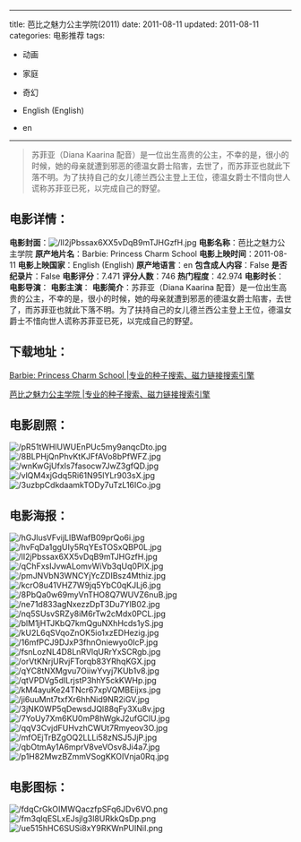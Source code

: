 
---
title: 芭比之魅力公主学院(2011)
date: 2011-08-11
updated: 2011-08-11
categories: 电影推荐
tags:
- 动画
- 家庭
- 奇幻

- English (English)
- en
---


> 苏菲亚（Diana Kaarina 配音）是一位出生高贵的公主，不幸的是，很小的时候，她的母亲就遭到邪恶的德温女爵士陷害，去世了，而苏菲亚也就此下落不明。为了扶持自己的女儿德兰西公主登上王位，德温女爵士不惜向世人谎称苏菲亚已死，以完成自己的野望。

## **电影详情**：

**电影封面**：<img src="https://image.tmdb.org/t/p/w200/lI2jPbssax6XX5vDqB9mTJHGzfH.jpg" alt="/lI2jPbssax6XX5vDqB9mTJHGzfH.jpg" title="/lI2jPbssax6XX5vDqB9mTJHGzfH.jpg">
**电影名称**：芭比之魅力公主学院
**原产地片名**：Barbie: Princess Charm School
**电影上映时间**：2011-08-11
**电影上映国家**：English (English)
**原产地语言**：en
**包含成人内容**：False
**是否纪录片**：False
**电影评分**：7.471
**评分人数**：746
**热门程度**：42.974
**电影时长**：
**电影导演**：
**电影主演**：
**电影简介**：苏菲亚（Diana Kaarina 配音）是一位出生高贵的公主，不幸的是，很小的时候，她的母亲就遭到邪恶的德温女爵士陷害，去世了，而苏菲亚也就此下落不明。为了扶持自己的女儿德兰西公主登上王位，德温女爵士不惜向世人谎称苏菲亚已死，以完成自己的野望。

## **下载地址**：
[Barbie: Princess Charm School |专业的种子搜索、磁力链接搜索引擎](https://movie.amd794.com:2083/?search=Barbie%3A%20Princess%20Charm%20School&ordering=&mode=match_phrase&page_size=10&page=1)

[芭比之魅力公主学院 |专业的种子搜索、磁力链接搜索引擎](https://movie.amd794.com:2083/?search=%E8%8A%AD%E6%AF%94%E4%B9%8B%E9%AD%85%E5%8A%9B%E5%85%AC%E4%B8%BB%E5%AD%A6%E9%99%A2&ordering=&mode=match_phrase&page_size=10&page=1)
 

## **电影剧照**：
<img src="https://image.tmdb.org/t/p/original/pR51tWHlUWUEnPUc5my9anqcDto.jpg" alt="/pR51tWHlUWUEnPUc5my9anqcDto.jpg" title="/pR51tWHlUWUEnPUc5my9anqcDto.jpg"><img src="https://image.tmdb.org/t/p/original/8BLPHjQnPhvKtKJFfAVo8bPfWFZ.jpg" alt="/8BLPHjQnPhvKtKJFfAVo8bPfWFZ.jpg" title="/8BLPHjQnPhvKtKJFfAVo8bPfWFZ.jpg"><img src="https://image.tmdb.org/t/p/original/wnKwGjUfxIs7fasocw7JwZ3gfQD.jpg" alt="/wnKwGjUfxIs7fasocw7JwZ3gfQD.jpg" title="/wnKwGjUfxIs7fasocw7JwZ3gfQD.jpg"><img src="https://image.tmdb.org/t/p/original/vlQM4xjGdq5Ri61N95lYLr903sX.jpg" alt="/vlQM4xjGdq5Ri61N95lYLr903sX.jpg" title="/vlQM4xjGdq5Ri61N95lYLr903sX.jpg"><img src="https://image.tmdb.org/t/p/original/3uzbpCdkdaamkTODy7uTzL16ICo.jpg" alt="/3uzbpCdkdaamkTODy7uTzL16ICo.jpg" title="/3uzbpCdkdaamkTODy7uTzL16ICo.jpg">

## **电影海报**：
<img src="https://image.tmdb.org/t/p/original/hGJlusVFvijLIBWafB09prQo6i.jpg" alt="/hGJlusVFvijLIBWafB09prQo6i.jpg" title="/hGJlusVFvijLIBWafB09prQo6i.jpg"><img src="https://image.tmdb.org/t/p/original/hvFqDa1ggUIy5RqYEsTOSxQBP0L.jpg" alt="/hvFqDa1ggUIy5RqYEsTOSxQBP0L.jpg" title="/hvFqDa1ggUIy5RqYEsTOSxQBP0L.jpg"><img src="https://image.tmdb.org/t/p/original/lI2jPbssax6XX5vDqB9mTJHGzfH.jpg" alt="/lI2jPbssax6XX5vDqB9mTJHGzfH.jpg" title="/lI2jPbssax6XX5vDqB9mTJHGzfH.jpg"><img src="https://image.tmdb.org/t/p/original/qChFxsIJvwALomvWiVb3qUq0PIX.jpg" alt="/qChFxsIJvwALomvWiVb3qUq0PIX.jpg" title="/qChFxsIJvwALomvWiVb3qUq0PIX.jpg"><img src="https://image.tmdb.org/t/p/original/pmJNVbN3WNCYjYcZDIBsz4Mthiz.jpg" alt="/pmJNVbN3WNCYjYcZDIBsz4Mthiz.jpg" title="/pmJNVbN3WNCYjYcZDIBsz4Mthiz.jpg"><img src="https://image.tmdb.org/t/p/original/kcrO8u41VHZ7W9jq5YbC0qKJLj6.jpg" alt="/kcrO8u41VHZ7W9jq5YbC0qKJLj6.jpg" title="/kcrO8u41VHZ7W9jq5YbC0qKJLj6.jpg"><img src="https://image.tmdb.org/t/p/original/8PbQa0w69myVnTHO8Q7WUVZ6nuB.jpg" alt="/8PbQa0w69myVnTHO8Q7WUVZ6nuB.jpg" title="/8PbQa0w69myVnTHO8Q7WUVZ6nuB.jpg"><img src="https://image.tmdb.org/t/p/original/ne71d833agNxezzDpT3Du7YlB02.jpg" alt="/ne71d833agNxezzDpT3Du7YlB02.jpg" title="/ne71d833agNxezzDpT3Du7YlB02.jpg"><img src="https://image.tmdb.org/t/p/original/nq5SUsvSRZy8iM6rTw2cMdx0PCL.jpg" alt="/nq5SUsvSRZy8iM6rTw2cMdx0PCL.jpg" title="/nq5SUsvSRZy8iM6rTw2cMdx0PCL.jpg"><img src="https://image.tmdb.org/t/p/original/blM1jHTJKbQ7kmQguNXhHcds1yS.jpg" alt="/blM1jHTJKbQ7kmQguNXhHcds1yS.jpg" title="/blM1jHTJKbQ7kmQguNXhHcds1yS.jpg"><img src="https://image.tmdb.org/t/p/original/kU2L6qSVqoZnOK5io1xzEDHezig.jpg" alt="/kU2L6qSVqoZnOK5io1xzEDHezig.jpg" title="/kU2L6qSVqoZnOK5io1xzEDHezig.jpg"><img src="https://image.tmdb.org/t/p/original/16mfPCJ9DJxP3fhnOniewyo0IcP.jpg" alt="/16mfPCJ9DJxP3fhnOniewyo0IcP.jpg" title="/16mfPCJ9DJxP3fhnOniewyo0IcP.jpg"><img src="https://image.tmdb.org/t/p/original/fsnLozNL4D8LnRVlqURrYxSCRgb.jpg" alt="/fsnLozNL4D8LnRVlqURrYxSCRgb.jpg" title="/fsnLozNL4D8LnRVlqURrYxSCRgb.jpg"><img src="https://image.tmdb.org/t/p/original/orVtKNrjURvjFTorqb83YRhqKGX.jpg" alt="/orVtKNrjURvjFTorqb83YRhqKGX.jpg" title="/orVtKNrjURvjFTorqb83YRhqKGX.jpg"><img src="https://image.tmdb.org/t/p/original/qYC8tNXMgvu7OiiwYvyj7KUb1v8.jpg" alt="/qYC8tNXMgvu7OiiwYvyj7KUb1v8.jpg" title="/qYC8tNXMgvu7OiiwYvyj7KUb1v8.jpg"><img src="https://image.tmdb.org/t/p/original/qtVPDVg5dILrjstP3hhY5ckKWHp.jpg" alt="/qtVPDVg5dILrjstP3hhY5ckKWHp.jpg" title="/qtVPDVg5dILrjstP3hhY5ckKWHp.jpg"><img src="https://image.tmdb.org/t/p/original/kM4ayuKe24TNcr67xpVQMBEijxs.jpg" alt="/kM4ayuKe24TNcr67xpVQMBEijxs.jpg" title="/kM4ayuKe24TNcr67xpVQMBEijxs.jpg"><img src="https://image.tmdb.org/t/p/original/ji6uuMnt7txfXr6hhNid9NR2iGV.jpg" alt="/ji6uuMnt7txfXr6hhNid9NR2iGV.jpg" title="/ji6uuMnt7txfXr6hhNid9NR2iGV.jpg"><img src="https://image.tmdb.org/t/p/original/3jNK0WP5qDewsdJQl88qFy3Xu8v.jpg" alt="/3jNK0WP5qDewsdJQl88qFy3Xu8v.jpg" title="/3jNK0WP5qDewsdJQl88qFy3Xu8v.jpg"><img src="https://image.tmdb.org/t/p/original/7YoUy7Xm6KU0mP8hWgkJ2ufGClU.jpg" alt="/7YoUy7Xm6KU0mP8hWgkJ2ufGClU.jpg" title="/7YoUy7Xm6KU0mP8hWgkJ2ufGClU.jpg"><img src="https://image.tmdb.org/t/p/original/qqV3CvjdFUHvzhCWUt7Rmyeov3O.jpg" alt="/qqV3CvjdFUHvzhCWUt7Rmyeov3O.jpg" title="/qqV3CvjdFUHvzhCWUt7Rmyeov3O.jpg"><img src="https://image.tmdb.org/t/p/original/mfOEjTrBZgOQ2LLLi58zNSJ5JjP.jpg" alt="/mfOEjTrBZgOQ2LLLi58zNSJ5JjP.jpg" title="/mfOEjTrBZgOQ2LLLi58zNSJ5JjP.jpg"><img src="https://image.tmdb.org/t/p/original/qbOtmAy1A6mprV8veVOsv8Ji4a7.jpg" alt="/qbOtmAy1A6mprV8veVOsv8Ji4a7.jpg" title="/qbOtmAy1A6mprV8veVOsv8Ji4a7.jpg"><img src="https://image.tmdb.org/t/p/original/p1H82MwzBZmmVSogKKOIVnja0Rq.jpg" alt="/p1H82MwzBZmmVSogKKOIVnja0Rq.jpg" title="/p1H82MwzBZmmVSogKKOIVnja0Rq.jpg">

## **电影图标**：
<img src="https://image.tmdb.org/t/p/original/fdqCrGkOIMWQaczfpSFq6JDv6VO.png" alt="/fdqCrGkOIMWQaczfpSFq6JDv6VO.png" title="/fdqCrGkOIMWQaczfpSFq6JDv6VO.png"><img src="https://image.tmdb.org/t/p/original/fm3qlqESLxEJsjlg3l8URkkQsDp.png" alt="/fm3qlqESLxEJsjlg3l8URkkQsDp.png" title="/fm3qlqESLxEJsjlg3l8URkkQsDp.png"><img src="https://image.tmdb.org/t/p/original/ue515hHC6SUSi8xY9RKWnPUINiI.png" alt="/ue515hHC6SUSi8xY9RKWnPUINiI.png" title="/ue515hHC6SUSi8xY9RKWnPUINiI.png">
